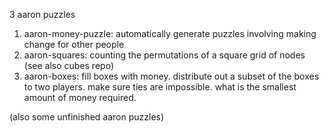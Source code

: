 3 aaron puzzles

1. aaron-money-puzzle:  automatically generate puzzles involving making change for other people
2. aaron-squares:  counting the permutations of a square grid of nodes (see also cubes repo)
3. aaron-boxes:  fill boxes with money.  distribute out a subset of the boxes to two players.  make sure ties are impossible.  what is the smallest amount of money required.

(also some unfinished aaron puzzles)
